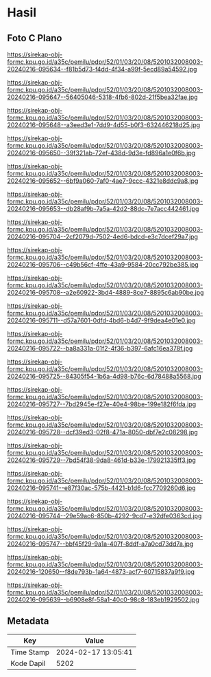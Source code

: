 # Hasil

## Foto C Plano

https://sirekap-obj-formc.kpu.go.id/a35c/pemilu/pdpr/52/01/03/20/08/5201032008003-20240216-095634--f81b5d73-f4dd-4f34-a99f-5ecd89a54592.jpg

https://sirekap-obj-formc.kpu.go.id/a35c/pemilu/pdpr/52/01/03/20/08/5201032008003-20240216-095647--56405046-5318-4fb6-802d-21f5bea32fae.jpg

https://sirekap-obj-formc.kpu.go.id/a35c/pemilu/pdpr/52/01/03/20/08/5201032008003-20240216-095648--a3eed3e1-7dd9-4d55-b0f3-632446218d25.jpg

https://sirekap-obj-formc.kpu.go.id/a35c/pemilu/pdpr/52/01/03/20/08/5201032008003-20240216-095650--39f321ab-72ef-438d-9d3e-fd896a1e0f6b.jpg

https://sirekap-obj-formc.kpu.go.id/a35c/pemilu/pdpr/52/01/03/20/08/5201032008003-20240216-095652--6bf9a060-7af0-4ae7-9ccc-4321e8ddc9a8.jpg

https://sirekap-obj-formc.kpu.go.id/a35c/pemilu/pdpr/52/01/03/20/08/5201032008003-20240216-095653--db28af9b-7a5a-42d2-88dc-7e7acc442461.jpg

https://sirekap-obj-formc.kpu.go.id/a35c/pemilu/pdpr/52/01/03/20/08/5201032008003-20240216-095704--2cf2079d-7502-4ed6-bdcd-e3c7dcef29a7.jpg

https://sirekap-obj-formc.kpu.go.id/a35c/pemilu/pdpr/52/01/03/20/08/5201032008003-20240216-095706--c49b56cf-4ffe-43a9-9584-20cc792be385.jpg

https://sirekap-obj-formc.kpu.go.id/a35c/pemilu/pdpr/52/01/03/20/08/5201032008003-20240216-095708--a2e60922-3bd4-4889-8ce7-8895c6ab90be.jpg

https://sirekap-obj-formc.kpu.go.id/a35c/pemilu/pdpr/52/01/03/20/08/5201032008003-20240216-095711--d57a7601-0dfd-4bd6-b4d7-9f9dea4e01e0.jpg

https://sirekap-obj-formc.kpu.go.id/a35c/pemilu/pdpr/52/01/03/20/08/5201032008003-20240216-095722--ba8a331a-01f2-4f36-b397-6afc16ea378f.jpg

https://sirekap-obj-formc.kpu.go.id/a35c/pemilu/pdpr/52/01/03/20/08/5201032008003-20240216-095725--84305f54-1b6a-4d98-b76c-6d78488a5568.jpg

https://sirekap-obj-formc.kpu.go.id/a35c/pemilu/pdpr/52/01/03/20/08/5201032008003-20240216-095727--7bd2945e-f27e-40e4-98be-199e182f6fda.jpg

https://sirekap-obj-formc.kpu.go.id/a35c/pemilu/pdpr/52/01/03/20/08/5201032008003-20240216-095728--dcf39ed3-02f8-471a-8050-dbf7e2c08298.jpg

https://sirekap-obj-formc.kpu.go.id/a35c/pemilu/pdpr/52/01/03/20/08/5201032008003-20240216-095729--7bd54f38-9da8-461d-b33e-179921335ff3.jpg

https://sirekap-obj-formc.kpu.go.id/a35c/pemilu/pdpr/52/01/03/20/08/5201032008003-20240216-095741--e87f30ac-575b-4421-b1d6-fcc7709260d6.jpg

https://sirekap-obj-formc.kpu.go.id/a35c/pemilu/pdpr/52/01/03/20/08/5201032008003-20240216-095744--29e59ac6-850b-4292-9cd7-e32dfe0363cd.jpg

https://sirekap-obj-formc.kpu.go.id/a35c/pemilu/pdpr/52/01/03/20/08/5201032008003-20240216-095747--bbf45f29-9a1a-407f-8ddf-a7a0cd73dd7a.jpg

https://sirekap-obj-formc.kpu.go.id/a35c/pemilu/pdpr/52/01/03/20/08/5201032008003-20240216-120650--f8de793b-1a64-4873-acf7-60715837a9f9.jpg

https://sirekap-obj-formc.kpu.go.id/a35c/pemilu/pdpr/52/01/03/20/08/5201032008003-20240216-095639--b6908e8f-58a1-40c0-98c8-183eb1929502.jpg


## Metadata

| Key        | Value               |
| ---------- | ------------------- |
| Time Stamp | 2024-02-17 13:05:41 |
| Kode Dapil | 5202                |



